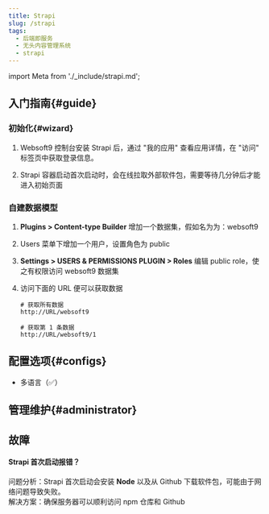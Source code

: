 ```yaml
---
title: Strapi
slug: /strapi
tags:
  - 后端即服务
  - 无头内容管理系统
  - strapi
---
```


import Meta from './_include/strapi.md';

<Meta name="meta" />

## 入门指南{#guide}

### 初始化{#wizard}

1. Websoft9 控制台安装 Strapi 后，通过 "我的应用" 查看应用详情，在 "访问" 标签页中获取登录信息。  

2. Strapi 容器启动首次启动时，会在线拉取外部软件包，需要等待几分钟后才能进入初始页面

### 自建数据模型

1. **Plugins > Content-type Builder** 增加一个数据集，假如名为为：websoft9

2. Users 菜单下增加一个用户，设置角色为 public

3. **Settings > USERS & PERMISSIONS PLUGIN > Roles** 编辑 public role，使之有权限访问 websoft9 数据集

4. 访问下面的 URL 便可以获取数据

   ```
   # 获取所有数据
   http://URL/websoft9
   
   # 获取第 1 条数据
   http://URL/websoft9/1
   ```


## 配置选项{#configs}

- 多语言（✅）

## 管理维护{#administrator}

## 故障

#### Strapi 首次启动报错？

问题分析：Strapi 首次启动会安装 **Node** 以及从 Github 下载软件包，可能由于网络问题导致失败。   
解决方案：确保服务器可以顺利访问 npm 仓库和 Github
